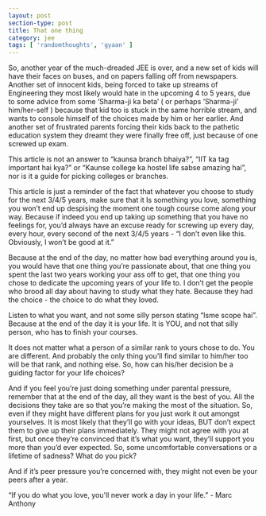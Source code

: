 ```yaml
---
layout: post
section-type: post
title: That one thing
category: jee
tags: [ 'randomthoughts', 'gyaan' ]
---
```



So, another year of the much-dreaded JEE is over, and a new set of kids will have their faces on buses, and on papers falling off from newspapers. Another set of innocent kids, being forced to take up streams of Engineering they most likely would hate in the upcoming 4 to 5 years, due to some advice from some ‘Sharma-ji ka beta’ ( or perhaps ‘Sharma-ji’ him/her-self ) because that kid too is stuck in the same horrible stream, and wants to console himself of the choices made by him or her earlier. And another set of frustrated parents forcing their kids back to the pathetic education system they dreamt they were finally free off, just because of one screwed up exam. 

This article is not an answer to “kaunsa branch bhaiya?”, “IIT ka tag important hai kya?” or “Kaunse college ka hostel life sabse amazing hai”, nor is it a guide for picking colleges or branches.

This article is just a reminder of the fact that whatever you choose to study for the next 3/4/5 years, make sure that it Is something you love, something you won’t end up despising the moment one tough course come along your way. Because if indeed you end up taking up something that you have no feelings for, you’d always have an excuse ready for screwing up every day, every hour, every second of the next 3/4/5 years - “I don’t even like this. Obviously, I won’t be good at it.”

Because at the end of the day, no matter how bad everything around you is, you would have that one thing you’re passionate about, that one thing you spent the last two years working your ass off to get, that one thing you chose to dedicate the upcoming years of your life to. I don’t get the people who brood all day about having to study what they hate. Because they had the choice - the choice to do what they loved. 

Listen to what you want, and not some silly person stating “Isme scope hai”.  Because at the end of the day it is your life. It is YOU, and not that silly person, who has to finish your courses.

It does not matter what a person of a similar rank to yours chose to do. You are different. And probably the only thing you’ll find similar to him/her too will be that rank, and nothing else. So, how can his/her decision be a guiding factor for your life choices?

And if you feel you’re just doing something under parental pressure, remember that at the end of the day, all they want is the best of you. All the decisions they take are so that you’re making the most of the situation. So, even if they might have different plans for you just work it out amongst yourselves. It is most likely that they’ll go with your ideas, BUT don’t expect them to give up their plans immediately. They might not agree with you at first, but once they’re convinced that it’s what you want, they’ll support you more than you’d ever expected. So, some uncomfortable conversations or a lifetime of sadness? What do you pick?

And if it’s peer pressure you’re concerned with, they might not even be your peers after a year.

“If you do what you love, you'll never work a day in your life.” - Marc Anthony